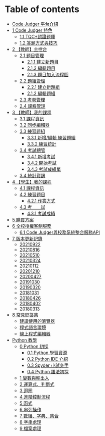 <!--
 * @Description: 修改features-1-2.md的內容
 * @Author: neo chen
 * @Date: 2019-04-19 09:44:54
 * @LastEditTime: 2019-10-30 11:53:00
 * @LastEditors: Neo Chen
 -->

# Table of contents

- [Code Judger 平台介紹](README.md)
- [1 Code Judger 特色](chapter01.md)
  - [1.1 TQC+認證題庫](chapter01/features-1-1.md)
  - [1.2 答題方式與技巧](chapter01/features-1-2.md)
- [2 【教師】主控台](chapter02.md)
  - [2.1 題目管理](chapter02/console-2-1.md)
    - [2.1.1 建立新題目](chapter02/console-2-1/console-2-1-1.md)
    - [2.1.2 編輯題目](chapter02/console-2-1/console-2-1-2.md)
    - [2.1.3 題目加入流程圖](chapter02/console-2-1/console-2-1-3.md)
  - [2.2 題組管理](chapter02/console-2-2.md)
    - [2.2.1 建立新題組](chapter02/console-2-2/console-2-2-1.md)
    - [2.1.2 編輯題組](chapter02/console-2-2/console-2-2-2.md)
  - [2.3 考卷管理](chapter02/console-2-3.md)
  - [2.4 課程管理](chapter02/console-2-4.md)
- [3 【教師】我的課程](chapter03.md)
  - [3.1 課程資訊](chapter03/class-3-1.md)
  - [3.2 同步編輯器](chapter03/class-3-2.md)
  - [3.3 練習題組](chapter03/class-3-3.md)
    - [3.3.1 新增/編輯 練習題組](chapter03/class-3-3/class-3-3-1.md)
    - [3.3.2 練習統計](chapter03/class-3-3/class-3-3-2.md)
  - [3.4 考試總管](chapter03/class-3-4.md)
    - [3.4.1 新增考試](chapter03/class-3-4/class-3-4-1.md)
    - [3.4.2 開始考試](chapter03/class-3-4/class-3-4-2.md)
    - [3.4.3 考試成績單](chapter03/class-3-4/class-3-4-3.md)
  - [3.4 統計資訊](chapter03/class-3-5.md)
- [4 【學生】我的課程](chapter04.md)
  - [4.1 課程資訊](chapter04/4-1myclass.md)
  - [4.2 練習題目](chapter04/4-2myclass.md)
    - [4.2.1 作答方式](chapter04/4-2myclass/4-2-1myclass.md)
  - [4.3 考　　試](chapter04/4-3myclass.md)
    - [4.3.1 考試成績](chapter04/4-3myclass/4-3-1myclass.md)
- [5 購買方案](chapter05.md)
- [6 全校授權客制服務](chapter06.md)
  - [6.1 Code Judger與校務系統整合服務API](chapter06/API_doc.md)
- [7 版本更新記錄](chapter07.md)
  - [20210922](chapter07/v20210922.md)
  - [20210816](chapter07/v20210816.md)
  - [20210510](chapter07/v20210510.md)
  - [20210324](chapter07/v20210324.md)
  - [20210112](chapter07/v20210112.md)
  - [20201210](chapter07/v20201210.md)
  - [20200427](chapter07/v20200427.md)
  - [20191030](chapter07/v20191030.md)
  - [20190320](chapter07/v20190320.md)
  - [20181031](chapter07/v20181031.md)
  - [20180426](chapter07/v20180426.md)
  - [20180402](chapter07/v20180402.md)
  - [20180313](chapter07/v20180313.md)
- [8 常見問答集](chapter08.md)
  - [建議使用的瀏覽器](chapter08/Browser.md)
  - [程式語言環境](chapter08/ProgrammingLanguageEnvironment.md)
  - [線上程式編輯器](chapter08/OnlineEditor.md)
- [Python 教學](00/README.md)
  - [0 Python 初探](00/00.md)
    - [0.1 Python 學習資源](00/00-0/00-1.md)
    - [0.2 Python IDE 介紹](00/00-0/00-2.md)
    - [0.3 Spyder 小試身手](00/00-0/00-3.md)
    - [0.4 Python 語法初探](00/00-0/00-4.md)
  - [1 變數與輸出入](https://www.slideshare.net/neochen2701/tqc-python-01)
  - [2 運算式、判斷式](https://www.slideshare.net/neochen2701/tqc-python-02)
  - [3 迴圈](https://www.slideshare.net/neochen2701/tqc-python-03)
  - [4 進階控制流程](https://www.slideshare.net/neochen2701/tqc-python-04)
  - [5 函式](https://www.slideshare.net/neochen2701/tqc-python-05)
  - [6 串列操作](https://www.slideshare.net/neochen2701/tqc-python-06-111271587)
  - [7 數組、字典、集合](https://www.slideshare.net/neochen2701/tqc-python-07)
  - [8 字串處理](https://www.slideshare.net/neochen2701/tqc-python-08)
  - [9 檔案處理](https://www.slideshare.net/neochen2701/tqc-python-09)
